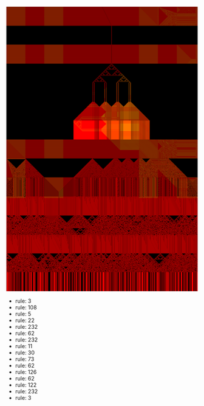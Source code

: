 ![photo](./output.png) 
 * rule: 3
* rule: 108
* rule: 5
* rule: 22
* rule: 232
* rule: 62
* rule: 232
* rule: 11
* rule: 30
* rule: 73
* rule: 62
* rule: 126
* rule: 62
* rule: 122
* rule: 232
* rule: 3
